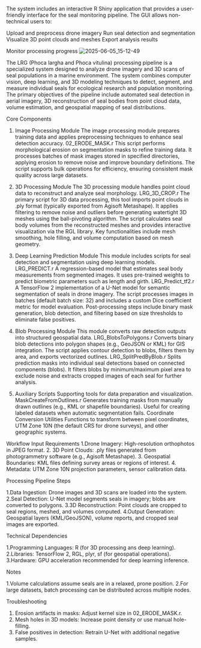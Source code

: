 
The system includes an interactive R Shiny application that provides a user-friendly interface for the seal monitoring pipeline. The GUI allows non-technical users to:

Upload and preprocess drone imagery
Run seal detection and segmentation
Visualize 3D point clouds and meshes
Export analysis results

Monitor processing progress
![2025-06-05_15-12-49](https://github.com/user-attachments/assets/03e74907-3c2a-4411-84af-8618d2531f14)

The LRG (Phoca largha and Phoca vitulina) processing pipeline is a specialized system designed to analyze drone imagery and 3D scans of seal populations in a marine environment. The system combines computer vision, deep learning, and 3D modeling techniques to detect, segment, and measure individual seals for ecological research and population monitoring. The primary objectives of the pipeline include automated seal detection in aerial imagery, 3D reconstruction of seal bodies from point cloud data, volume estimation, and geospatial mapping of seal distributions.

Core Components

1. Image Processing Module
The image processing module prepares training data and applies preprocessing techniques to enhance seal detection accuracy.
02_ERODE_MASK.r
This script performs morphological erosion on segmentation masks to refine training data. It processes batches of mask images stored in specified directories, applying erosion to remove noise and improve boundary definitions. The script supports bulk operations for efficiency, ensuring consistent mask quality across large datasets.

2. 3D Processing Module
The 3D processing module handles point cloud data to reconstruct and analyze seal morphology.
LRG_3D_CROP.r
The primary script for 3D data processing, this tool imports point clouds in .ply format (typically exported from Agisoft Metashape). It applies filtering to remove noise and outliers before generating watertight 3D meshes using the ball-pivoting algorithm. The script calculates seal body volumes from the reconstructed meshes and provides interactive visualization via the RGL library. Key functionalities include mesh smoothing, hole filling, and volume computation based on mesh geometry.

3. Deep Learning Prediction Module
This module includes scripts for seal detection and segmentation using deep learning models.
LRG_PREDICT.r
A regression-based model that estimates seal body measurements from segmented images. It uses pre-trained weights to predict biometric parameters such as length and girth.
LRG_Predict_tf2.r
A TensorFlow 2 implementation of a U-Net model for semantic segmentation of seals in drone imagery. The script processes images in batches (default batch size: 32) and includes a custom Dice coefficient metric for model evaluation. Post-processing steps include binary mask generation, blob detection, and filtering based on size thresholds to eliminate false positives.

4. Blob Processing Module
This module converts raw detection outputs into structured geospatial data.
LRG_BlobsToPolygons.r
Converts binary blob detections into polygon shapes (e.g., GeoJSON or KML) for GIS integration. The script applies contour detection to blobs, filters them by area, and exports vectorized outlines.
LRG_SplitPredByBlob.r
Splits prediction masks into individual seal detections based on connected components (blobs). It filters blobs by minimum/maximum pixel area to exclude noise and extracts cropped images of each seal for further analysis.

5. Auxiliary Scripts
Supporting tools for data preparation and visualization.
MaskCreateFromOutlines.r
Generates training masks from manually drawn outlines (e.g., KML or shapefile boundaries). Useful for creating labeled datasets when automatic segmentation fails.
Coordinate Conversion Utilities
Functions to transform between pixel coordinates, UTM Zone 10N (the default CRS for drone surveys), and other geographic systems.


Workflow Input Requirements
1.Drone Imagery: High-resolution orthophotos in JPEG format.
2. 3D Point Clouds: .ply files generated from photogrammetry software (e.g., Agisoft Metashape).
3. Geospatial Boundaries: KML files defining survey areas or regions of interest.
4. Metadata: UTM Zone 10N projection parameters, sensor calibration data.

Processing Pipeline Steps

1.Data Ingestion: Drone images and 3D scans are loaded into the system.
2.Seal Detection: U-Net model segments seals in imagery; blobs are converted to polygons.
3.3D Reconstruction: Point clouds are cropped to seal regions, meshed, and volumes computed.
4.Output Generation: Geospatial layers (KML/GeoJSON), volume reports, and cropped seal images are exported.

Technical Dependencies

1.Programming Languages: R (for 3D processing ans deep learning).
2.Libraries: TensorFlow 2, RGL, plyr, sf (for geospatial operations).
3.Hardware: GPU acceleration recommended for deep learning inference.

Notes

1.Volume calculations assume seals are in a relaxed, prone position.
2.For large datasets, batch processing can be distributed across multiple nodes.

Troubleshooting

1. Erosion artifacts in masks: Adjust kernel size in 02_ERODE_MASK.r.
2. Mesh holes in 3D models: Increase point density or use manual hole-filling.
3. False positives in detection: Retrain U-Net with additional negative samples.
